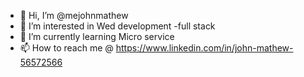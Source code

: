- 👋 Hi, I’m @mejohnmathew
- 👀 I’m interested in Wed development -full stack 
- 🌱 I’m currently learning Micro service 
- 📫 How to reach me  @ https://www.linkedin.com/in/john-mathew-56572566

<!---
mejohnmathew/mejohnmathew is a ✨ special ✨ repository because its `README.md` (this file) appears on your GitHub profile.
You can click the Preview link to take a look at your changes.
--->
